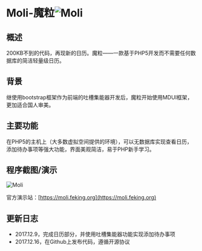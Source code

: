 # Moli-魔粒![Moli](https://www.feking.org/img/logo/calendar_128px_1185199_easyicon.net.png)


概述
-
200KB不到的代码，再现新的日历。魔粒——一款基于PHP5开发而不需要任何数据库的简洁轻量级日历。

背景
-
继使用bootstrap框架作为前端的吐槽集能器开发后，魔粒开始使用MDUI框架，更加适合国人审美。

主要功能
-
在PHP5的主机上（大多数虚拟空间提供的环境），可以无数据库实现查看日历，添加待办事项等强大功能，界面美观简洁，易于PHP新手学习。

程序截图/演示
-
![Moli](https://www.feking.org/img/sl_webpr/Screenshot_Moli.jpg)

官方演示站：[https://moli.feking.org](https://moli.feking.org)

更新日志
-
- 2017.12.9，完成日历部分，并使用吐槽集能器功能实现添加待办事项
- 2017.12.16，在Github上发布代码，遵循开源协议
